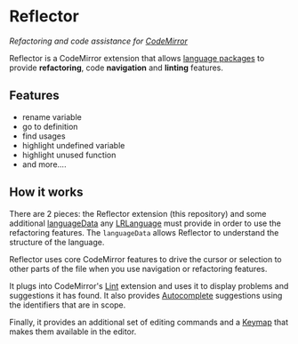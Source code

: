 # Reflector

*Refactoring and code assistance for [CodeMirror](https://codemirror.net/)*

Reflector is a CodeMirror extension that allows [language packages](https://codemirror.net/examples/lang-package/) to provide **refactoring**, code **navigation** and **linting** features.


## Features

* rename variable
* go to definition
* find usages
* highlight undefined variable
* highlight unused function
* and more....


## How it works

There are 2 pieces: the Reflector extension (this repository) and some additional [languageData](https://codemirror.net/docs/ref/#language.LRLanguage^define^spec.languageData) any [LRLanguage](https://codemirror.net/docs/ref/#language.LRLanguage) must provide in order to use the refactoring features. The `languageData` allows Reflector to understand the structure of the language.

Reflector uses core CodeMirror features to drive the cursor or selection to other parts of the file when you use navigation or refactoring features.

It plugs into CodeMirror's [Lint](https://codemirror.net/docs/ref/#lint) extension and uses it to display problems and suggestions it has found. It also provides [Autocomplete](https://codemirror.net/docs/ref/#autocomplete) suggestions using the identifiers that are in scope.

Finally, it provides an additional set of editing commands and a [Keymap](https://codemirror.net/docs/ref/#commands) that makes them available in the editor.